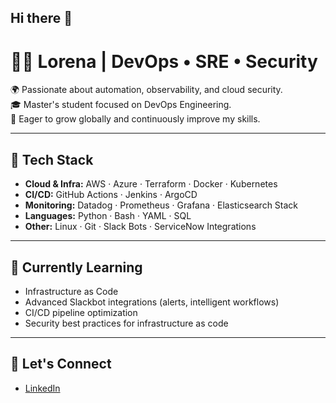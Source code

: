 ## Hi there 👋

# 👩‍💻 Lorena | DevOps • SRE • Security

🌍 Passionate about automation, observability, and cloud security.  
🎓 Master's student focused on DevOps Engineering.  
🚀 Eager to grow globally and continuously improve my skills.

---

## 🔧 Tech Stack

- **Cloud & Infra:** AWS · Azure · Terraform · Docker · Kubernetes  
- **CI/CD:** GitHub Actions · Jenkins · ArgoCD  
- **Monitoring:** Datadog · Prometheus · Grafana · Elasticsearch Stack  
- **Languages:** Python · Bash · YAML · SQL  
- **Other:** Linux · Git · Slack Bots · ServiceNow Integrations

---

## 🌱 Currently Learning

- Infrastructure as Code
- Advanced Slackbot integrations (alerts, intelligent workflows)  
- CI/CD pipeline optimization  
- Security best practices for infrastructure as code  

---

## 🤝 Let's Connect

- [LinkedIn](https://www.linkedin.com/in/lorena-bastos-36961019a/)


<!--
**LorenaBastos/LorenaBastos** is a ✨ _special_ ✨ repository because its `README.md` (this file) appears on your GitHub profile.

Here are some ideas to get you started:

- 🔭 I’m currently working on ...
- 🌱 I’m currently learning ...
- 👯 I’m looking to collaborate on ...
- 🤔 I’m looking for help with ...
- 💬 Ask me about ...
- 📫 How to reach me: ...
- 😄 Pronouns: ...
- ⚡ Fun fact: ...
-->
